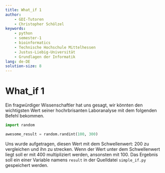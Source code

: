 ```yaml
---
title: What_if 1
author:
    - GDI-Tutoren
    - Christopher Schölzel
keywords:
    - python
    - semester-1
    - bioinformatics
    - Technische Hochschule Mittelhessen
    - Justus-Liebig-Universität
    - Grundlagen der Informatik
lang: de-DE
solution-size: 8
---
```


# What_if 1

Ein fragwürdiger Wissenschaftler hat uns gesagt, wir könnten den wichtigsten Wert seiner hochrbrisanten Laboranalyse mit dem folgenden Befehl bekommen.

```python
import random

awesome_result = random.randint(100, 300)
```

Uns wurde aufgetragen, diesen Wert mit dem Schwellenwert: 200 zu vergleichen und ihn zu strecken.
Wenn der Wert unter dem Schwellenwert liegt soll er mit 400 multipliziert werden, ansonsten mit 100.
Das Ergebnis soll ein einer Variable namens `result` in der Quelldatei `simple_if.py` gespeichert werden.